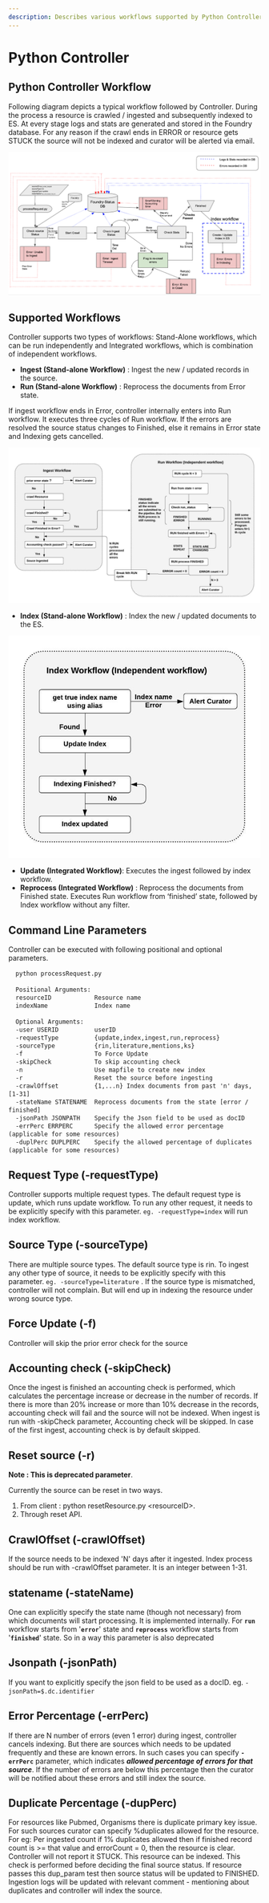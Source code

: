 ```yaml
---
description: Describes various workflows supported by Python Controller
---
```


# Python Controller

## Python Controller Workflow

Following diagram depicts a typical workflow followed by Controller. During the process a resource is crawled / ingested and subsequently indexed to ES. At every stage logs and stats are generated and stored in the Foundry database. For any reason if the crawl ends in ERROR or resource gets STUCK the source will not be indexed and curator will be alerted via email.

![](../.gitbook/assets/image%20%283%29.png)

## Supported Workflows

Controller supports two types of workflows: Stand-Alone workflows, which can be run independently and Integrated workflows, which is combination of independent workflows.

* **Ingest \(Stand-alone Workflow\)** : Ingest the new / updated records in the source.
* **Run \(Stand-alone Workflow\)** : Reprocess the documents from Error state.

If ingest workflow ends in Error, controller internally enters into Run workflow. It executes three cycles of Run workflow. If the errors are resolved the source status changes to Finished, else it remains in Error state and Indexing gets cancelled.

![](../.gitbook/assets/image%20%2819%29.png)

* **Index \(Stand-alone Workflow\)** : Index the new / updated documents to the ES.

![](../.gitbook/assets/image%20%2820%29.png)

* **Update \(Integrated Workflow\)**: Executes the ingest followed by index workflow.
* **Reprocess \(Integrated Workflow\)** : Reprocess the documents from Finished state. Executes Run workflow from ‘finished’ state, followed by Index workflow without any filter.

## Command Line Parameters

Controller can be executed with following positional and optional parameters.

```text
  python processRequest.py

  Positional Arguments:
  resourceID            Resource name
  indexName             Index name

  Optional Arguments:
  -user USERID          userID
  -requestType          {update,index,ingest,run,reprocess}
  -sourceType           {rin,literature,mentions,ks}                        
  -f                    To Force Update
  -skipCheck            To skip accounting check
  -n                    Use mapfile to create new index
  -r                    Reset the source before ingesting
  -crawlOffset          {1,...n} Index documents from past 'n' days, [1-31]
  -stateName STATENAME  Reprocess documents from the state [error / finished]
  -jsonPath JSONPATH    Specify the Json field to be used as docID
  -errPerc ERRPERC      Specify the allowed error percentage (applicable for some resources)
  -duplPerc DUPLPERC    Specify the allowed percentage of duplicates (applicable for some resources)
```

## Request Type \(-requestType\)

Controller supports multiple request types. The default request type is update, which runs update workflow. To run any other request, it needs to be explicitly specify with this parameter.                                  `eg. -requestType=index` will run index workflow. 

## Source Type \(-sourceType\)

There are multiple source types. The default source type is rin. To ingest any other type of source, it needs to be explicitly specify with this parameter. `eg. -sourceType=literature` . If the source type is mismatched, controller will not complain. But will end up in indexing the resource under wrong source type. 

## Force Update \(-f\)

Controller will skip the prior error check for the source

## Accounting check \(-skipCheck\)

Once the ingest is finished an accounting check is performed, which calculates the percentage increase or decrease in the number of records. If there is more than 20% increase or more than 10% decrease in the records, accounting check will fail and the source will not be indexed. When ingest is run with -skipCheck parameter, Accounting check will be skipped. In case of the first ingest, accounting check is by default skipped.

## Reset source \(-r\)

**Note : This is deprecated parameter**. 

Currently the source can be reset in two ways. 

1. From client : python resetResource.py &lt;resourceID&gt;. 
2. Through reset API.

## CrawlOffset \(-crawlOffset\)

If the source needs to be indexed 'N' days after it ingested. Index process should be run with -crawlOffset parameter. It is an integer between 1-31.

## statename \(-stateName\)

One can explicitly specify the state name \(though not necessary\) from which documents will start processing. It is implemented internally. For **`run`** workflow starts from '**`error`**' state and **`reprocess`** workflow starts from '**`finished`**' state. So in a way this parameter is also deprecated

## Jsonpath \(-jsonPath\)

If you want to explicitly specify the json field to be used as a docID. eg. `-jsonPath=$.dc.identifier`

## Error Percentage \(-errPerc\)

If there are N number of errors \(even 1 error\) during ingest,  controller cancels indexing. But there are sources which needs to be updated frequently and these are known errors. In such cases you can specify **`-errPerc`** parameter, which indicates _**allowed percentage of errors for that source**_. If the number of errors are below this percentage then the curator will be notified about these errors and still index the source.

## Duplicate Percentage \(-dupPerc\)

For resources like Pubmed, Organisms  there is duplicate primary key issue. For such sources curator can specify %duplicates allowed for the resource. For eg: Per ingested count if 1% duplicates allowed then if finished record count is &gt;= that value and errorCount = 0, then the resource is clear. Controller will not report it STUCK. This resource can be indexed. This check is performed before deciding the final source status. If resource passes this dup\_param test then source status will be updated to FINISHED. Ingestion logs will be updated with relevant comment - mentioning about duplicates and controller will index the source.

